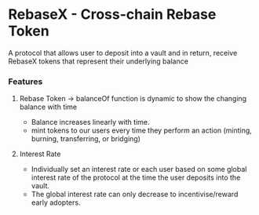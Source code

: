 # RebaseX - Cross-chain Rebase Token

A protocol that allows user to deposit into a vault and in return, receive RebaseX tokens that represent their underlying balance

### Features

1. Rebase Token -> balanceOf function is dynamic to show the changing balance with time
    - Balance increases linearly with time.
    - mint tokens to our users every time they perform an action (minting, burning, transferring, or bridging)

2. Interest Rate
    - Individually set an interest rate or each user based on some global interest rate of the protocol at the time the user deposits into the vault.
    - The global interest rate can only decrease to incentivise/reward early adopters. 